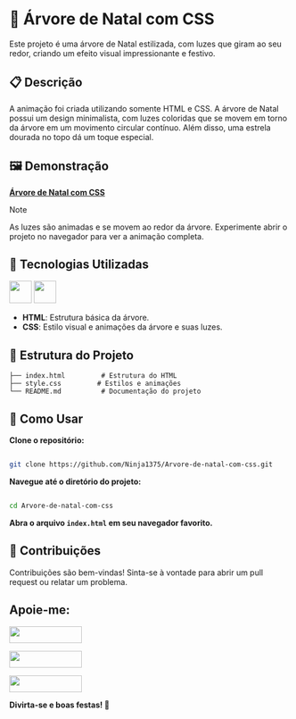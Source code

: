 # 🎄 Árvore de Natal com CSS

Este projeto é uma árvore de Natal estilizada, com luzes que giram ao seu redor, criando um efeito visual impressionante e festivo.

## 📋 Descrição

A animação foi criada utilizando somente HTML e CSS. A árvore de Natal possui um design minimalista, com luzes coloridas que se movem em torno da árvore em um movimento circular contínuo. Além disso, uma estrela dourada no topo dá um toque especial.

## 🖼️ Demonstração

**[Árvore de Natal com CSS](https://ninja1375.github.io/Arvore-de-natal-com-css/)**


> [!NOTE]
> As luzes são animadas e se movem ao redor da árvore. Experimente abrir o projeto no navegador para ver a animação completa.

## 🚀 Tecnologias Utilizadas

<a href="https://programartudo.blogspot.com/2024/11/html-tudo-o-que-precisa-para-comecar.html" target="_blank"><img loading="lazy" src="https://cdn.jsdelivr.net/gh/devicons/devicon/icons/html5/html5-original.svg" width="40" height="40"/></a> <a href="https://programartudo.blogspot.com/2024/11/css-como-dar-estilo-ao-teu-website.html" target="_blank"><img loading="lazy" src="https://cdn.jsdelivr.net/gh/devicons/devicon/icons/css3/css3-original.svg" width="40" height="40"/></a>

- **HTML**: Estrutura básica da árvore.
- **CSS**: Estilo visual e animações da árvore e suas luzes.

## 📂 Estrutura do Projeto

```plaintext
├── index.html         # Estrutura do HTML
├── style.css         # Estilos e animações
└── README.md          # Documentação do projeto
```
## 🔧 Como Usar

**Clone o repositório:**

```bash

git clone https://github.com/Ninja1375/Arvore-de-natal-com-css.git
```
**Navegue até o diretório do projeto:**

```bash

cd Arvore-de-natal-com-css
```
**Abra o arquivo ```index.html``` em seu navegador favorito.**

## 🎅 Contribuições

Contribuições são bem-vindas! Sinta-se à vontade para abrir um pull request ou relatar um problema.

## Apoie-me:

<a href="https://buymeacoffee.com/antonio13" target="_blank"><img loading="lazy" src="https://img.buymeacoffee.com/button-api/?text=Buy%20me%20a%20coffee&emoji=&slug=seu_nome_de_usuario&button_colour=FFDD00&font_colour=000000&font_family=Cookie&outline_colour=000000&coffee_colour=ffffff" width="130" height="30"></a>

<a href="https://www.paypal.com/donate/?hosted_button_id=DN574F28FYUNG" target="_blank"><img loading="lazy" src="https://upload.wikimedia.org/wikipedia/commons/b/b5/PayPal.svg" width="130" height="30"></a>

<a href="https://github.com/sponsors/Ninja1375" target="_blank"><img loading="lazy" src="https://img.shields.io/badge/-Sponsor-ea4aaa?style=for-the-badge&logo=github&logoColor=white" width="130" height="30"></a>

**Divirta-se e boas festas! 🎄**
